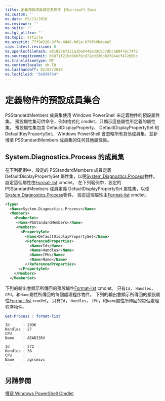 ```yaml
---
title: 定義預設成員設定為物件 |Microsoft Docs
ms.custom: ''
ms.date: 09/13/2016
ms.reviewer: ''
ms.suite: ''
ms.tgt_pltfrm: ''
ms.topic: article
ms.assetid: 77f94326-8ffe-4d40-bd2a-b79fb0b4a4e5
caps.latest.revision: 8
ms.openlocfilehash: e8185eb7221a3be0445eddc537dbca89478c74f2
ms.sourcegitcommit: b6871f21bd666f9cd71dd336bb3f844cf472b56c
ms.translationtype: MT
ms.contentlocale: zh-TW
ms.lasthandoff: 02/03/2019
ms.locfileid: "56859794"
---
```

# <a name="defining-default-member-sets-for-objects"></a>定義物件的預設成員集合

PSStandardMembers 成員集使用 Windows PowerShell 來定義物件的預設屬性集。 預設屬性集可供命令，例如格式化 cmdlet，只顯示這些屬性所定義的屬性集。 預設屬性集包含 DefaultDisplayProperty、 DefaultDisplayPropertySet 和 DefaultKeyPropertySet。 Windows PowerShell 會忽略所有其他成員集，並新增至 PSStandardMembers 成員集的任何其他屬性集。

## <a name="member-set-for-systemdiagnosticsprocess"></a>System.Diagnostics.Process 的成員集

在下列範例中，設定的 PSStandardMembers 成員定義 DefaultDisplayPropertySet 屬性集，以便[System.Diagnostics.Process](/dotnet/api/System.Diagnostics.Process)物件。 設定這個屬性由[Format-list](/powershell/module/Microsoft.PowerShell.Utility/Format-List) cmdlet。
在下列範例中，設定的 PSStandardMembers 成員定義 DefaultDisplayPropertySet 屬性集，以便[System.Diagnostics.Process](/dotnet/api/System.Diagnostics.Process)物件。 設定這個屬性由[Format-list](/powershell/module/Microsoft.PowerShell.Utility/Format-List) cmdlet。

```xml
<Type>
  <Name>System.Diagnostics.Process</Name>
  <Members>
    <MemberSet>
     <Name>PSStandardMembers</Name>
     <Members>
       <PropertySet>
         <Name>DefaultDisplayPropertySet</Name>
         <ReferencedProperties>
           <Name>Id</Name>
           <Name>Handles</Name>
           <Name>CPU</Name>
           <Name>Name</Name>
         </ReferencedProperties>
      </PropertySet>
    </Members>
  </MemberSet>
```

下列的輸出會顯示所傳回的預設屬性[Format-list](/powershell/module/Microsoft.PowerShell.Utility/Format-List) cmdlet。 只有`Id`， `Handles`， `CPU`，和`Name`屬性所傳回的每個處理程序物件。
下列的輸出會顯示所傳回的預設屬性[Format-list](/powershell/module/Microsoft.PowerShell.Utility/Format-List) cmdlet。 只有`Id`， `Handles`， `CPU`，和`Name`屬性所傳回的每個處理程序物件。

```powershell
Get-Process | format-list
```

```output
Id      : 2036
Handles : 27
CPU     :
Name    : AEADISRV

Id      : 272
Handles : 38
CPU     :
Name    : agrsmsvc
...
```

## <a name="see-also"></a>另請參閱

[撰寫 Windows PowerShell Cmdlet](./writing-a-windows-powershell-cmdlet.md)
